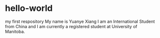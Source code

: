 # hello-world
my first respository
My name is Yuanye Xiang
I am an International Student from China and I am currently a registered student at University of Manitoba. 
